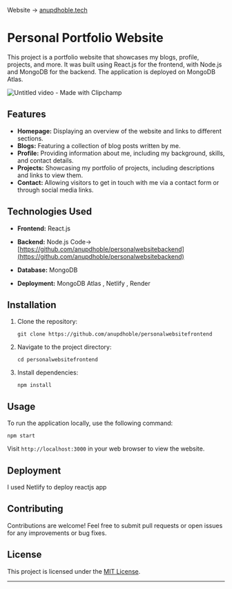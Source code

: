 Website -> [anupdhoble.tech](anupdhoble.tech)

# Personal Portfolio Website

This project is a portfolio website that showcases my blogs, profile, projects, and more. It was built using React.js for the frontend, with Node.js and MongoDB for the backend. The application is deployed on MongoDB Atlas.

![Untitled video - Made with Clipchamp](https://github.com/anupdhoble/personalwebsitefrontend/assets/83175840/71298b51-b13a-4eeb-bc19-1e14d1a8c143)



## Features

- **Homepage:** Displaying an overview of the website and links to different sections.
- **Blogs:** Featuring a collection of blog posts written by me.
- **Profile:** Providing information about me, including my background, skills, and contact details.
- **Projects:** Showcasing my portfolio of projects, including descriptions and links to view them.
- **Contact:** Allowing visitors to get in touch with me via a contact form or through social media links.

## Technologies Used

- **Frontend:** React.js
- **Backend:** Node.js Code-> [https://github.com/anupdhoble/personalwebsitebackend](https://github.com/anupdhoble/personalwebsitebackend)

- **Database:** MongoDB
- **Deployment:** MongoDB Atlas , Netlify , Render

## Installation

1. Clone the repository:
   ```
   git clone https://github.com/anupdhoble/personalwebsitefrontend
   ```
2. Navigate to the project directory:
   ```
   cd personalwebsitefrontend
   ```
3. Install dependencies:
   ```
   npm install
   ```



## Usage

To run the application locally, use the following command:

```
npm start
```

Visit `http://localhost:3000` in your web browser to view the website.

## Deployment

I used Netlify to deploy reactjs app

## Contributing

Contributions are welcome! Feel free to submit pull requests or open issues for any improvements or bug fixes.

## License

This project is licensed under the [MIT License](LICENSE).

---

